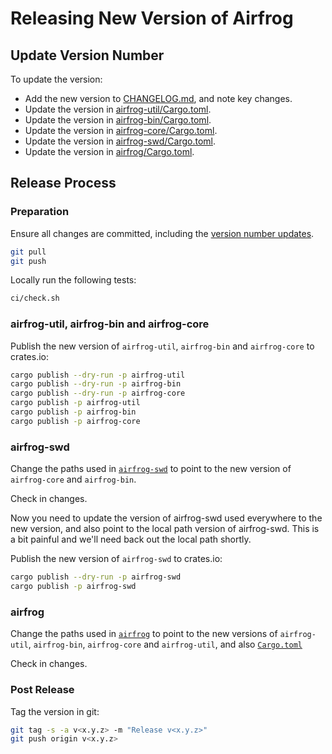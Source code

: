 # Releasing New Version of Airfrog

## Update Version Number

To update the version:

- Add the new version to [CHANGELOG.md](CHANGELOG.md), and note key changes.
- Update the version in [airfrog-util/Cargo.toml](/airfrog-util/Cargo.toml).
- Update the version in [airfrog-bin/Cargo.toml](/airfrog-bin/Cargo.toml).
- Update the version in [airfrog-core/Cargo.toml](/airfrog-core/Cargo.toml).
- Update the version in [airfrog-swd/Cargo.toml](/airfrog-swd/Cargo.toml).
- Update the version in [airfrog/Cargo.toml](/airfrog/Cargo.toml).

## Release Process

### Preparation

Ensure all changes are committed, including the [version number updates](#update-version-number).

```bash
git pull
git push
```

Locally run the following tests:

```bash
ci/check.sh
```

### airfrog-util, airfrog-bin and airfrog-core

Publish the new version of `airfrog-util`, `airfrog-bin` and `airfrog-core` to crates.io:

```bash
cargo publish --dry-run -p airfrog-util
cargo publish --dry-run -p airfrog-bin
cargo publish --dry-run -p airfrog-core
cargo publish -p airfrog-util
cargo publish -p airfrog-bin
cargo publish -p airfrog-core
```

### airfrog-swd

Change the paths used in [`airfrog-swd`](airfrog-swd/Cargo.toml) to point to the new version of `airfrog-core` and `airfrog-bin`.

Check in changes.

Now you need to update the version of airfrog-swd used everywhere to the new version, and also point to the local path version of airfrog-swd.  This is a bit painful and we'll need back out the local path shortly.

Publish the new version of `airfrog-swd` to crates.io:

```bash
cargo publish --dry-run -p airfrog-swd
cargo publish -p airfrog-swd
```

### airfrog

Change the paths used in [`airfrog`](airfrog/Cargo.toml) to point to the new versions of `airfrog-util`, `airfrog-bin`, `airfrog-core` and `airfrog-util`, and also [`Cargo.toml`](Cargo.toml)

Check in changes.

### Post Release

Tag the version in git:

```bash
git tag -s -a v<x.y.z> -m "Release v<x.y.z>"
git push origin v<x.y.z>
```
